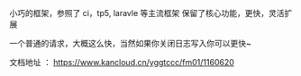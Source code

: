 小巧的框架，参照了 ci，tp5, laravle 等主流框架
保留了核心功能，更快，灵活扩展

一个普通的请求，大概这么快，当然如果你关闭日志写入你可以更快~

文档地址 ： https://www.kancloud.cn/yggtccc/fm01/1160620
